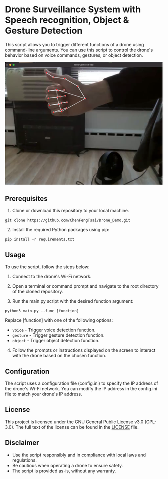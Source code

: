 # Drone Surveillance System with Speech recognition, Object & Gesture Detection
This script allows you to trigger different functions of a drone using command-line arguments. You can use this script to control the drone's behavior based on voice commands, gestures, or object detection.

![Alt Text](image/gesture_detection.png)
## Prerequisites
1. Clone or download this repository to your local machine.
```
git clone https://github.com/ChenFengTsai/Drone_Demo.git
```

2. Install the required Python packages using pip:
```
pip install -r requirements.txt
```

## Usage
To use the script, follow the steps below:

1. Connect to the drone's Wi-Fi network.

2. Open a terminal or command prompt and navigate to the root directory of the cloned repository.

3. Run the main.py script with the desired function argument:
```
python3 main.py --func [function]
```
Replace [function] with one of the following options:
* `voice` - Trigger voice detection function.
* `gesture` - Trigger gesture detection function.
* `object` - Trigger object detection function.

4. Follow the prompts or instructions displayed on the screen to interact with the drone based on the chosen function.

## Configuration
The script uses a configuration file (config.ini) to specify the IP address of the drone's Wi-Fi network. You can modify the IP address in the config.ini file to match your drone's IP address.

## License
This project is licensed under the GNU General Public License v3.0 (GPL-3.0). The full text of the license can be found in the [LICENSE](LICENSE) file.

## Disclaimer
* Use the script responsibly and in compliance with local laws and regulations.
* Be cautious when operating a drone to ensure safety.
* The script is provided as-is, without any warranty.
